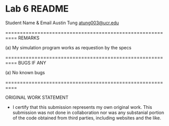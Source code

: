 Lab 6 README
==========================================================

Student Name & Email 
Austin Tung
atung003@ucr.edu

==========================================================
REMARKS

(a) My simulation program works as requestion by the specs
   
==========================================================
BUGS IF ANY

(a) No known bugs 

==========================================================

ORIGINAL WORK STATEMENT
- I certify that this submission represents my own original work. This submission was not done in collaboration nor was any substanial portion of the code obtained from third parties, including websites and the like.
